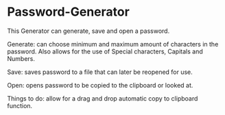 # Password-Generator

This Generator can generate, save and open a password.

Generate: can choose minimum and maximum amount of characters in the password. Also allows for the use of Special characters,
Capitals and Numbers.

Save: saves password to a file that can later be reopened for use.

Open: opens password to be copied to the clipboard or looked at.

Things to do: allow for a drag and drop automatic copy to clipboard function.
